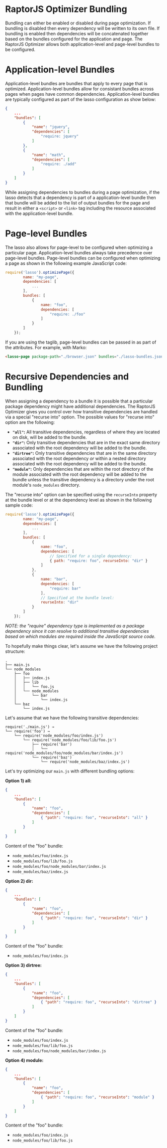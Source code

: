 RaptorJS Optimizer Bundling
====================================

Bundling can either be enabled or disabled during page optimization. If bundling is disabled then every dependency will be written to its own file. If bundling is enabled then dependencies will be concatenated together based on the bundles configured for the application and page. The RaptorJS Optimizer allows both application-level and page-level bundles to be configured.

# Application-level Bundles

Application-level bundles are bundles that apply to every page that is optimized. Application-level bundles allow for consistant bundles across pages when pages have common dependencies. Application-level bundles are typically configured as part of the lasso configuration as show below:

```json
{
    ...
    "bundles": [
        {
            "name": "jquery",
            "dependencies": [
                "require: jquery"
            ]
        },
        {
            "name": "math",
            "dependencies": [
                "require: ./add"
            ]
        }
    ]
}
```

While assigning dependencies to bundles during a page optimization, if the lasso detects that a dependency is part of a application-level bundle then that bundle will be added to the list of output bundles for the page and result in either a `<script>` or `<link>` tag including the resource associated with the application-level bundle.

# Page-level Bundles

The lasso also allows for page-level to be configured when optimizing a particular page. Application-level bundles always take precedence over page-level bundles. Page-level bundles can be configured when optimizing a page as shown in the following example JavaScript code:

```javascript
require('lasso').optimizePage({
        name: "my-page",
        dependencies: [
            ...
        ],
        bundles: [
            {
                name: "foo",
                dependencies: [
                    "require: ./foo"
                ]
            }
        ]
    });
```

If you are using the taglib, page-level bundles can be passed in as part of the attributes. For example, with Marko:

```html
<lasso-page package-path="./browser.json" bundles="./lasso-bundles.json"/>
```

# Recursive Dependencies and Bundling

When assigning a dependency to a bundle it is possible that a particular package dependency might have additional dependencies. The RaptorJS Optimizer gives you control over how transitive dependencies are handled via a special "recurse into" option. The possible values for "recurse into" option are the following:

* __`"all"`:__ All transitive dependencies, regardless of where they are located on disk, will be added to the bundle.
* __`"dir"`:__ Only transitive dependencies that are in the exact same directory associated with the root dependency will be added to the bundle.
* __`"dirtree"`:__ Only transitive dependencies that are in the same directory associated with the root dependency _or_ within a nested directory associated with the root dependency will be added to the bundle.
* __`"module"`:__ Only dependencies that are within the root directory of the module associated with the root dependency will be added to the bundle unless the transitive dependency is a directory under the root module's `node_modules` directory.

The "recurse into" option can be specified using the `recurseInto` property at the bundle level or at the dependency level as shown in the following sample code:

```javascript
require('lasso').optimizePage({
        name: "my-page",
        dependencies: [
            ...
        ],
        bundles: [
            {
                name: "foo",
                dependencies: [
                    // Specified for a single dependency:
                    { path: "require: foo", recurseInto: "dir" }
                ]
            },
            {
                name: "bar",
                dependencies: [
                    "require: bar"
                ],
                // Specified at the bundle level:
                reurseInto: "dir"
            }
        ]
    });
```

_NOTE: the "require" dependency type is implemented as a package dependency since it can resolve to additional transitive dependencies based on which modules are required inside the JavaScript source code._

To hopefully make things clear, let's assume we have the following project structure:

```
.
├── main.js
└── node_modules
    ├── foo
    │   ├── index.js
    │   ├── lib
    │   │   └── foo.js
    │   └── node_modules
    │       └── bar
    │           └── index.js
    └── baz
        └── index.js
```

Let's assume that we have the following transitive dependencies:

```
require('./main.js') →
└── require('foo') →
    └── require('node_modules/foo/index.js')
        └── require('node_modules/foo/lib/foo.js')
            ├── require('bar')
            │   └── require('node_modules/foo/node_modules/bar/index.js')
            └── require('baz')
                └── require('node_modules/baz/index.js')
```

Let's try optimizing our `main.js` with different bundling options:

__Option 1) all:__

```json
{
    ...
    "bundles": [
        {
            "name": "foo",
            "dependencies": [
                { "path": "require: foo", "recurseInto": "all" }
            ]
        }
    ]
}
```

Content of the "foo" bundle:

* `node_modules/foo/index.js`
* `node_modules/foo/lib/foo.js`
* `node_modules/foo/node_modules/bar/index.js`
* `node_modules/baz/index.js`

__Option 2) dir:__

```json
{
    ...
    "bundles": [
        {
            "name": "foo",
            "dependencies": [
                { "path": "require: foo", "recurseInto": "dir" }
            ]
        }
    ]
}
```

Content of the "foo" bundle:

* `node_modules/foo/index.js`

__Option 3) dirtree:__

```json
{
    ...
    "bundles": [
        {
            "name": "foo",
            "dependencies": [
                { "path": "require: foo", "recurseInto": "dirtree" }
            ]
        }
    ]
}
```

Content of the "foo" bundle:

* `node_modules/foo/index.js`
* `node_modules/foo/lib/foo.js`
* `node_modules/foo/node_modules/bar/index.js`

__Option 4) module:__

```json
{
    ...
    "bundles": [
        {
            "name": "foo",
            "dependencies": [
                { "path": "require: foo", "recurseInto": "module" }
            ]
        }
    ]
}
```

Content of the "foo" bundle:

* `node_modules/foo/index.js`
* `node_modules/foo/lib/foo.js`
